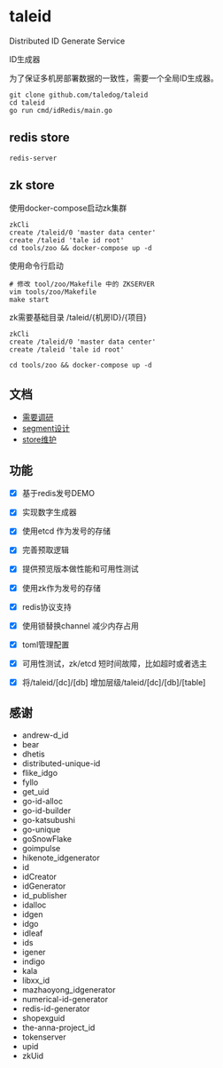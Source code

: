 # taleid
Distributed ID Generate Service

ID生成器

为了保证多机房部署数据的一致性，需要一个全局ID生成器。


```shell
git clone github.com/taledog/taleid
cd taleid
go run cmd/idRedis/main.go
```

redis store
---
```shell
redis-server
```

zk store
---
使用docker-compose启动zk集群

```shell
zkCli
create /taleid/0 'master data center'
create /taleid 'tale id root'
cd tools/zoo && docker-compose up -d
```

使用命令行启动
```shell
# 修改 tool/zoo/Makefile 中的 ZKSERVER
vim tools/zoo/Makefile
make start
```

zk需要基础目录 /taleid/{机房ID}/{项目}
```shell
zkCli
create /taleid/0 'master data center'
create /taleid 'tale id root'

cd tools/zoo && docker-compose up -d
```

文档
---
- [需要调研](doc/research.md)
- [segment设计](doc/segment.md)
- [store维护](doc/tree.md)

功能
---
- [x] 基于redis发号DEMO
- [x] 实现数字生成器
- [x] 使用etcd 作为发号的存储
- [x] 完善预取逻辑
- [x] 提供预览版本做性能和可用性测试
- [x] 使用zk作为发号的存储
- [x] redis协议支持
- [x] 使用锁替换channel 减少内存占用
- [x] toml管理配置
- [x] 可用性测试，zk/etcd 短时间故障，比如超时或者选主
- [x] 将/taleid/[dc]/[db] 增加层级/taleid/[dc]/[db]/[table]


感谢
---
- andrew-d_id
- bear
- dhetis
- distributed-unique-id
- flike_idgo
- fyllo
- get_uid
- go-id-alloc
- go-id-builder
- go-katsubushi
- go-unique
- goSnowFlake
- goimpulse
- hikenote_idgenerator
- id
- idCreator
- idGenerator
- id_publisher
- idalloc
- idgen
- idgo
- idleaf
- ids
- igener
- indigo
- kala
- libxx_id
- mazhaoyong_idgenerator
- numerical-id-generator
- redis-id-generator
- shopexguid
- the-anna-project_id
- tokenserver
- upid
- zkUid
